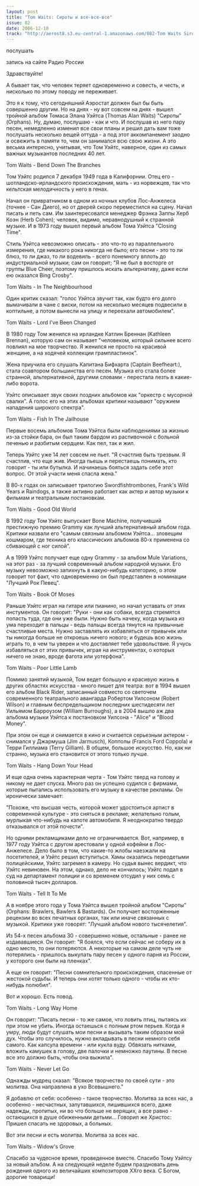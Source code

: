 ```yaml
---
layout: post
title: "Tom Waits: Сироты и все-все-все"
issue: 82
date: 2006-12-10
track: "http://aerost8.s3.eu-central-1.amazonaws.com/082-Tom Waits Siroty i vse-vse-vse.mp3"
---
```


послушать

запись на сайте Радио России

Здравствуйте!

А бывает так, что человек теряет одновременно и совесть, и честь, и нисколько по этому поводу не переживает.

Это я к тому, что сегодняшний Аэростат должен был бы быть совершенно другим. Но на днях - ну вот совсем на днях - вышел тройной альбом Томаса Элана Уэйтса (Thomas Alan Waits) "Сироты" (Orphans). Ну, думаю, послушаю - как и что. И послушав из него пару песен, немедленно изменил все свои планы и решил дать вам тоже послушать несколько вещей оттуда - а под этот аккомпанемент заодно и освежить в памяти то, чем он занимался всю свою жизни. А это весьма интересно, учитывая, что Том Уэйтс, наверное, один из самых важных музыкантов последних 40 лет.

Tom Waits - Bend Down The Branches

Том Уэйтс родился 7 декабря 1949 года в Калифорнии. Отец его - шотландско-ирландского происхождения, мать - из норвежцев, так что кельтская мелодичность у него в генах.

Начал он привратником в одном из ночных клубов Лос-Анжелеса (точнее - Сан Диего), но от дверей скоро переместился на сцену. Начал писать и петь сам. Им заинтересовался менеджер Фрэнка Заппы Херб Коэн (Herb Cohen); человек, видимо, неравнодушный к странной музыке. И в 1973 году вышел первый альбом Тома Уэйтса "Closing Time".

Стиль Уэйтса невозможно описать - это что-то из параллельного измерения, где никакого рока никогда не было; его песни - это то ли блюз, то ли джаз, то ли водевиль - всего понемногу вплоть до индустриальной музыки; сам он говорит; "Я не был в восторге от группы Blue Cheer, поэтому пришлось искать альтернативу, даже если ею оказался Bing Crosby".

Tom Waits - In The Neighbourhood

Один критик сказал: "голос Уэйтса звучит так, как будто его долго вымачивали в чане с виски, потом на несколько месяцев подвесили в коптильне, а потом вынесли на улицу и переехали автомобилем".

Tom Waits - Lord I've Been Changed

В 1980 году Том женился на ирландке Катлин Бреннан (Kathleen Brennan), которую сам он называет "человеком, который сильнее всего повлиял на мое творчество. Я женился не просто на красивой женщине, а на ходячей коллекции грампластинок".

Жена приучила его слушать Капитана Бифхарта (Captain Beefheart:), стала соавтором большинства его песен. Музыка его стала более странной, альтернативной, другими словами - перестала лезть в какие-либо ворота.

Уэйтс описывает звук своих поздних альбомов как "оркестр с мусорной свалки". А голос его на этих альбомах критики называют "оружием нападения широкого спектра".

Tom Waits - Fish In The Jailhouse

Первые восемь альбомов Тома Уэйтса были наблюдениями за жизнью из-за стойки бара, он был таким бардом из распивочной с больной печенью и разбитым сердцем. Как пел, так и жил.

Теперь Уэйтс уже 14 лет совсем не пьет. "Я счастлив быть трезвым. Я счастлив, что еще жив. Иногда пьешь и перестаешь понимать, кто говорит - ты или бутылка. И начинаешь бояться задать себе этот вопрос. От этой участи меня спасла жена."

В 80-х годах он записывает трилогию Swordfishtrombones, Frank's Wild Years и Raindogs, а также активно работает как актер и автор музыки к фильмам и театральным постановкам.

Tom Waits - Good Old World

В 1992 году Том Уэйтс выпускает Bone Machine, получивший престижную премию Grammy как лучший альтернативный альбом года. Критики назвали его "самым связным альбомом Уэйтса... зловещим кошмаром, где техника его классических альбомов 80-х применена со сбивающей с ног силой".

А в 1999 Уэйтс получает еще одну Grammy - за альбом Mule Variations, на этот раз - за лучший современный альбом народной музыки. Его музыку невозможно запихнуть в какую-нибудь категорию, о этом говорит тот факт, что одновременно он был представлен в номинации "Лучший Рок Певец".

Tom Waits - Book Of Moses

Раньше Уэйтс играл на гитаре или пианино, но начал уставать от этих инстументов. Он говорит: "Руки - они как собаки, всегда стремятся попасть туда, где они уже были. Нужно быть начеку, когда музыка из ума переходит в пальцы - ведь пальцы всегда тянутся на привычные счастливые места. Нужно заставлять их избавляться от привычек или ты никогда больше не откроешь ничего нового; и будешь всю жизнь играть то, в чем ты уверен и что доставляет тебе удовольствие. Я учусь избавляться от этих привычек, играя на инструментах, о которых ничего не знаю, вроде фагота или уотерфона".

Tom Waits - Poor Little Lamb

Помимо занятий музыкой, Том ведет большую и красивую жизнь в других областях искусства - много пишет для театра: вот в 1994 вышел его альбом Black Rider, записанный совместо со светочем современного театрального авангарда Робертом Уилсоном (Robert Wilson) и главным беспредельщиком последних шестидесяти лет Уильямом Барроузом (William Burroughs), а в 2004 вышло аж два альбома музыки Уэйтса к постановком Уилсона - "Alice" и "Blood Money".

При этом он еще и снимается в кино и считается серьезным актером - снимался у Джармуша (Jim Jarmusch), Копполы (Francis Ford Coppola) и Терри Гиллиама (Terry Gilliam). В общем, большое искусство. Но, как ни странно, музыка его становится от этого только лучше.

Tom Waits - Hang Down Your Head

И еще одна очень характерная черта - Том Уэйтс тверд на голову и никому не дает спуска. Много раз он успешно судился с фирмами, которые пытались использовать его музыку в качестве рекламы. Он иронически замечает:

"Похоже, что высшая честь, которой может удостоиться артист в современной культуре - это сняться в рекламе; желательно голым, мурлыкая что-нибудь на капоте автомобиля. Я неоднократно твердо отказывался от этой почести".

Но одними рекламщиками дело не ограничивается. Вот, например, в 1977 году Уэйтса с другом арестовали у одной кофейни в Лос-Анжелесе. Дело было в том, что какие-то жлобы наезжали на посетителей, и Уэйтс решил вступиться. Хамы оказались переодетыми полицейскими, Уэйтс загремел в камеру. Но судья вынес вердикт, что Уэйтс невиновен. На этом, однако, дело не кончилось; Уэйтс подал в суд на департамент полиции и со временем отсудил у них семь с половиной тысяч долларов.

Tom Waits - Tell It To Me

А в ноябре этого года у Тома Уэйтса вышел тройной альбом "Сироты" (Orphans: Brawlers, Bawlers & Bastards). Он получает восторженные рецензии во всех печатных органах, так или иначе связанных с музыкой. Критики уже говорят: "Лучший альбом нового тысячелетия".

Из 54-х песен альбома 30 - совершенно новые, остальные - ранее не издававшиеся. Он говорит: "Я боялся, что если сейчас не соберу их в одно место, то они потеряются. А некоторые на самом деле чуть не потерялись - пришлось выкупать пару песен у одного парня из России, у которого они были на пленках".

А еще он говорит: "Песни сомнительного происхождения, спасенные от жестокой судьбы. И теперь они хотят только одного - чтобы их кто-нибудь полюбил".

Вот и хорошо. Есть повод.

Tom Waits - Long Way Home

Он говорит: "Писать песни - то же самое, что ловить птиц, пытаясь их при этом не убить. Иногда остаешься с полным ртом перьев. Когда я умру, люди будут слушать мои песни и вызывать таким образом мой дух. Чтобы это случилось, нужно вкладывать в песни немного себя самого. Как капсула времени - или кукла вуду. Обвязать нитками, вложить камушек в голову, две палочки и немножко паутины. В песне все это должно быть, чтобы она выжила".

Tom Waits - Never Let Go

Однажды мудрец сказал: "Всякое творчество по своей сути - это молитва. Она направлена в ухо Всевышнего."

Я добавлю от себя: особенно - такое творчество. Молитва за всех нас, а особенно - несчастных, запутавшихся, лишившихся всего, даже надежды, пропитых, ни во что больше не верящих, а все равно - остающихся в душе обиженными детьми... Говорил же Христос: Пришел спасать не здоровых, а больных.

Вот эти песни и есть молитва. Молитва за всех нас.

Tom Waits - Widow's Grove

Спасибо за чудесное время, проведенное вместе. Спасибо Тому Уэйтсу за новый альбом. А на следующей неделе будем праздновать день рождения одного из величайших композиторов XXго века. С Богом, дорогие товарищи!
